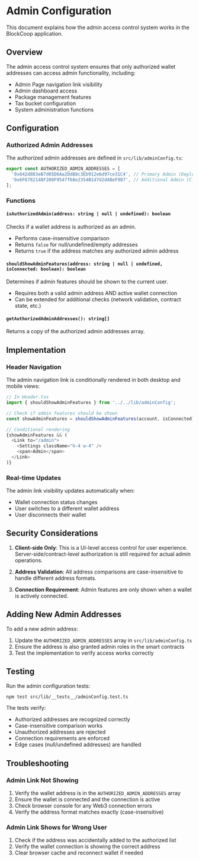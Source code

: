 # Admin Configuration

This document explains how the admin access control system works in the BlockCoop application.

## Overview

The admin access control system ensures that only authorized wallet addresses can access admin functionality, including:
- Admin Page navigation link visibility
- Admin dashboard access
- Package management features
- Tax bucket configuration
- System administration functions

## Configuration

### Authorized Admin Addresses

The authorized admin addresses are defined in `src/lib/adminConfig.ts`:

```typescript
export const AUTHORIZED_ADMIN_ADDRESSES = [
  '0x842d803eB7d05D6Aa2DdB8c3Eb912e6d97ce31C4', // Primary Admin (Deployer)
  '0x6F6782148F208F9547f68e2354B1d7d2d4BeF987', // Additional Admin (Client Request)
];
```

### Functions

#### `isAuthorizedAdmin(address: string | null | undefined): boolean`
Checks if a wallet address is authorized as an admin.
- Performs case-insensitive comparison
- Returns `false` for null/undefined/empty addresses
- Returns `true` if the address matches any authorized admin address

#### `shouldShowAdminFeatures(address: string | null | undefined, isConnected: boolean): boolean`
Determines if admin features should be shown to the current user.
- Requires both a valid admin address AND active wallet connection
- Can be extended for additional checks (network validation, contract state, etc.)

#### `getAuthorizedAdminAddresses(): string[]`
Returns a copy of the authorized admin addresses array.

## Implementation

### Header Navigation

The admin navigation link is conditionally rendered in both desktop and mobile views:

```typescript
// In Header.tsx
import { shouldShowAdminFeatures } from '../../lib/adminConfig';

// Check if admin features should be shown
const showAdminFeatures = shouldShowAdminFeatures(account, isConnected);

// Conditional rendering
{showAdminFeatures && (
  <Link to="/admin">
    <Settings className="h-4 w-4" />
    <span>Admin</span>
  </Link>
)}
```

### Real-time Updates

The admin link visibility updates automatically when:
- Wallet connection status changes
- User switches to a different wallet address
- User disconnects their wallet

## Security Considerations

1. **Client-side Only**: This is a UI-level access control for user experience. Server-side/contract-level authorization is still required for actual admin operations.

2. **Address Validation**: All address comparisons are case-insensitive to handle different address formats.

3. **Connection Requirement**: Admin features are only shown when a wallet is actively connected.

## Adding New Admin Addresses

To add a new admin address:

1. Update the `AUTHORIZED_ADMIN_ADDRESSES` array in `src/lib/adminConfig.ts`
2. Ensure the address is also granted admin roles in the smart contracts
3. Test the implementation to verify access works correctly

## Testing

Run the admin configuration tests:

```bash
npm test src/lib/__tests__/adminConfig.test.ts
```

The tests verify:
- Authorized addresses are recognized correctly
- Case-insensitive comparison works
- Unauthorized addresses are rejected
- Connection requirements are enforced
- Edge cases (null/undefined addresses) are handled

## Troubleshooting

### Admin Link Not Showing
1. Verify the wallet address is in the `AUTHORIZED_ADMIN_ADDRESSES` array
2. Ensure the wallet is connected and the connection is active
3. Check browser console for any Web3 connection errors
4. Verify the address format matches exactly (case-insensitive)

### Admin Link Shows for Wrong User
1. Check if the address was accidentally added to the authorized list
2. Verify the wallet connection is showing the correct address
3. Clear browser cache and reconnect wallet if needed
